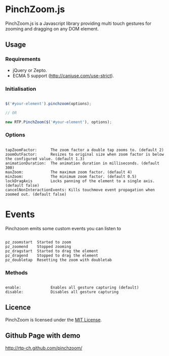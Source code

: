 # PinchZoom.js

PinchZoom.js is a Javascript library providing multi touch gestures for zooming and dragging on any DOM element.

## Usage

### Requirements
* jQuery or Zepto.
* ECMA 5 support (http://caniuse.com/use-strict).

### Initialisation

```Javascript

$('#your-element').pinchzoom(options);

// OR

new RTP.PinchZoom($('#your-element'), options);

```

### Options

```Text

tapZoomFactor:      The zoom factor a double tap zooms to. (default 2)
zoomOutFactor:      Resizes to original size when zoom factor is below the configured value. (default 1.3)
animationDuration:  The animation duration in milliseconds. (default 300)
maxZoom:            The maximum zoom factor. (default 4)
minZoom:            The minimum zoom factor. (default 0.5)
lockDragAxis        Locks panning of the element to a single axis. (default false)
cancelNonInteractionEvents:	Kills touchmove event propagation when zoomed out. (default false)

```

# Events

Pinchzoom emits some custom events you can listen to

```Text

pz_zoomstart  Started to zoom
pz_zoomend    Stopped zooming
pz_dragstart  Started to drag the element
pz_dragend    Stopped to drag the element
pz_doubletap  Resetting the zoom with doubletab

```

### Methods

```Text

enable:             Enables all gesture capturing (default)
disable:            Disables all gesture capturing

```

## Licence

PinchZoom is licensed under the [MIT License](http://opensource.org/licenses/MIT).

## Github Page with demo

http://rtp-ch.github.com/pinchzoom/
